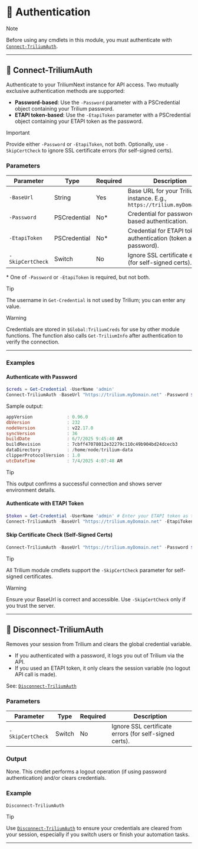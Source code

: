 # 🔐 Authentication

> [!NOTE]
> Before using any cmdlets in this module, you must authenticate with [`Connect-TriliumAuth`](Connect-TriliumAuth.md).

---

## 🔑 Connect-TriliumAuth

Authenticate to your TriliumNext instance for API access. Two mutually exclusive authentication methods are supported:

- **Password-based**: Use the `-Password` parameter with a PSCredential object containing your Trilium password.
- **ETAPI token-based**: Use the `-EtapiToken` parameter with a PSCredential object containing your ETAPI token as the password.

> [!IMPORTANT]
> Provide either `-Password` or `-EtapiToken`, not both. Optionally, use `-SkipCertCheck` to ignore SSL certificate errors (for self-signed certs).

### Parameters

| Parameter        | Type         | Required | Description                                                        |
|------------------|--------------|----------|--------------------------------------------------------------------|
| `-BaseUrl`       | String       | Yes      | Base URL for your TriliumNext instance. E.g., `https://trilium.myDomain.net` |
| `-Password`      | PSCredential | No*      | Credential for password-based authentication.                      |
| `-EtapiToken`    | PSCredential | No*      | Credential for ETAPI token authentication (token as password).     |
| `-SkipCertCheck` | Switch       | No       | Ignore SSL certificate errors (for self-signed certs).             |

\* One of `-Password` or `-EtapiToken` is required, but not both.

> [!TIP]
> The username in `Get-Credential` is not used by Trilium; you can enter any value.

> [!WARNING]
> Credentials are stored in `$Global:TriliumCreds` for use by other module functions. The function also calls `Get-TriliumInfo` after authentication to verify the connection.

---

### Examples

#### Authenticate with Password

```powershell
$creds = Get-Credential -UserName 'admin'
Connect-TriliumAuth -BaseUrl "https://trilium.myDomain.net" -Password $creds
```

Sample output:
```powershell
appVersion             : 0.96.0
dbVersion              : 232
nodeVersion            : v22.17.0
syncVersion            : 36
buildDate              : 6/7/2025 9:45:40 AM
buildRevision          : 7cbff47078012e32279c110c49b904bd24dcecb3
dataDirectory          : /home/node/trilium-data
clipperProtocolVersion : 1.0
utcDateTime            : 7/4/2025 4:07:48 AM
```
> [!TIP]
> This output confirms a successful connection and shows server environment details.

#### Authenticate with ETAPI Token

```powershell
$token = Get-Credential -UserName 'admin' # Enter your ETAPI token as the password
Connect-TriliumAuth -BaseUrl "https://trilium.myDomain.net" -EtapiToken $token
```

#### Skip Certificate Check (Self-Signed Certs)

```powershell
Connect-TriliumAuth -BaseUrl "https://trilium.myDomain.net" -Password $creds -SkipCertCheck
```
> [!TIP]
> All Trilium module cmdlets support the `-SkipCertCheck` parameter for self-signed certificates.

> [!WARNING]
> Ensure your BaseUrl is correct and accessible. Use `-SkipCertCheck` only if you trust the server.

---

## 🔌 Disconnect-TriliumAuth

Removes your session from Trilium and clears the global credential variable.

- If you authenticated with a password, it logs you out of Trilium via the API.
- If you used an ETAPI token, it only clears the session variable (no logout API call is made).

See: [`Disconnect-TriliumAuth`](Disconnect-TriliumAuth.md)

### Parameters

| Parameter        | Type   | Required | Description                                        |
|------------------|--------|----------|----------------------------------------------------|
| `-SkipCertCheck` | Switch | No       | Ignore SSL certificate errors (for self-signed certs). |

### Output
None. This cmdlet performs a logout operation (if using password authentication) and/or clears credentials.

### Example

```powershell
Disconnect-TriliumAuth
```
> [!TIP]
> Use [`Disconnect-TriliumAuth`](Disconnect-TriliumAuth.md) to ensure your credentials are cleared from your session, especially if you switch users or finish your automation tasks.

---

